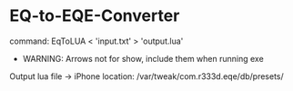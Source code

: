 # EQ-to-EQE-Converter

command: EqToLUA < 'input.txt' > 'output.lua'  
* WARNING: Arrows not for show, include them when running exe
  
Output lua file -> iPhone location: /var/tweak/com.r333d.eqe/db/presets/
